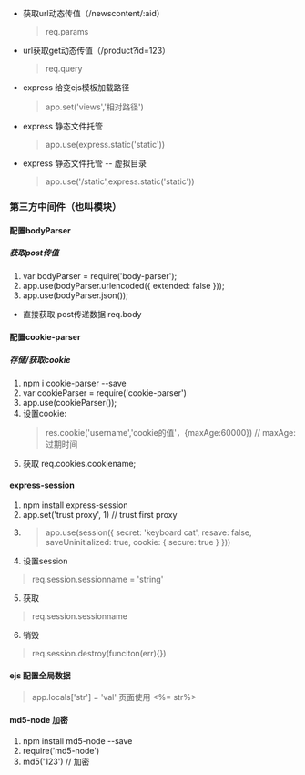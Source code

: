 * 获取url动态传值（/newscontent/:aid）
    >req.params
* url获取get动态传值（/product?id=123）
    >req.query
* express 给变ejs模板加载路径
    > app.set('views','相对路径')
    
* express 静态文件托管
    >app.use(express.static('static'))
* express 静态文件托管 -- 虚拟目录
    >app.use('/static',express.static('static'))

### 第三方中间件（也叫模块）
#### 配置bodyParser 
##### 获取post传值
1. var bodyParser = require('body-parser');
2. app.use(bodyParser.urlencoded({ extended: false }));
3. app.use(bodyParser.json());
* 直接获取 post传递数据 req.body


#### 配置cookie-parser
##### 存储/获取cookie 
1. npm i cookie-parser --save 
2. var cookieParser = require('cookie-parser')
3. app.use(cookieParser());
4. 设置cookie:
    > res.cookie('username','cookie的值'，{maxAge:60000}) // maxAge:过期时间
 5. 获取 req.cookies.cookiename; 
 
 
 #### express-session
 1. npm install express-session
 2. app.set('trust proxy', 1) // trust first proxy
 3. > app.use(session({
     secret: 'keyboard cat',
     resave: false,
     saveUninitialized: true,
     cookie: { secure: true }
   }))
  4. 设置session
   > req.session.sessionname = 'string'
  5. 获取 
   > req.session.sessionname
  6. 销毁
   > req.session.destroy(funciton(err){}) 
   
   
 #### ejs 配置全局数据
   > app.locals['str'] = 'val'
   > 页面使用 <%= str%>
   
   
 #### md5-node 加密
 1. npm install md5-node --save
 2. require('md5-node')
 3. md5('123') // 加密